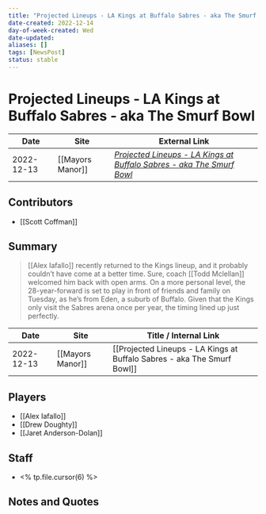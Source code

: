```yaml
---
title: "Projected Lineups - LA Kings at Buffalo Sabres - aka The Smurf Bowl"
date-created: 2022-12-14
day-of-week-created: Wed
date-updated: 
aliases: []
tags: [NewsPost]
status: stable
---
```


# Projected Lineups - LA Kings at Buffalo Sabres - aka The Smurf Bowl

| Date       | Site             | External Link                                                                                                                                                         |
| ---------- | ---------------- | --------------------------------------------------------------------------------------------------------------------------------------------------------------------- |
| 2022-12-13 | [[Mayors Manor]] | [*Projected Lineups - LA Kings at Buffalo Sabres - aka The Smurf Bowl*](https://mayorsmanor.com/2022/12/projected-lineups-la-kings-at-buffalo-sabres-the-smurf-bowl/) |

## Contributors
- [[Scott Coffman]]

## Summary
> [[Alex Iafallo]] recently returned to the Kings lineup, and it probably couldn’t have come at a better time. Sure, coach [[Todd Mclellan]] welcomed him back with open arms. On a more personal level, the 28-year-forward is set to play in front of friends and family on Tuesday, as he’s from Eden, a suburb of Buffalo. Given that the Kings only visit the Sabres arena once per year, the timing lined up just perfectly.

| Date       | Site             | Title / Internal Link                                                   |
| ---------- | ---------------- | ----------------------------------------------------------------------- |
| 2022-12-13 | [[Mayors Manor]] | [[Projected Lineups - LA Kings at Buffalo Sabres - aka The Smurf Bowl]] |

## Players
- [[Alex Iafallo]]
- [[Drew Doughty]]
- [[Jaret Anderson-Dolan]]

## Staff
- <% tp.file.cursor(6) %>

## Notes and Quotes

